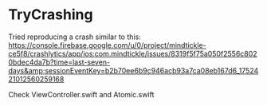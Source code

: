 # TryCrashing
Tried reproducing a crash similar to this: https://console.firebase.google.com/u/0/project/mindtickle-ce5f8/crashlytics/app/ios:com.mindtickle/issues/8319f5f75a050f2556c8020bdec4da7b?time=last-seven-days&amp;sessionEventKey=b2b70ee6b9c946acb93a7ca08eb167d6_1752421012560259168

Check ViewController.swift and Atomic.swift
